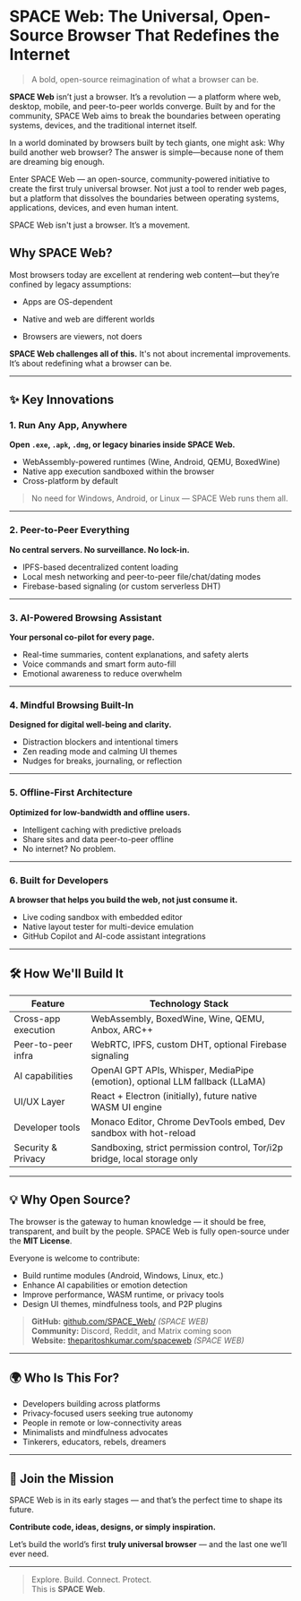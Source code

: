 # SPACE Web: The Universal, Open-Source Browser That Redefines the Internet

> A bold, open-source reimagination of what a browser can be.

**SPACE Web** isn’t just a browser. It’s a revolution — a platform where web, desktop, mobile, and peer-to-peer worlds converge. Built by and for the community, SPACE Web aims to break the boundaries between operating systems, devices, and the traditional internet itself.

In a world dominated by browsers built by tech giants, one might ask: Why build another web browser? The answer is simple—because none of them are dreaming big enough.

Enter SPACE Web — an open-source, community-powered initiative to create the first truly universal browser. Not just a tool to render web pages, but a platform that dissolves the boundaries between operating systems, applications, devices, and even human intent.

SPACE Web isn't just a browser. It’s a movement.

## Why SPACE Web?

Most browsers today are excellent at rendering web content—but they’re confined by legacy assumptions:

- Apps are OS-dependent

- Native and web are different worlds

- Browsers are viewers, not doers

**SPACE Web challenges all of this.** It's not about incremental improvements. It’s about redefining what a browser can be.



---

## ✨ Key Innovations

### 1. Run Any App, Anywhere
**Open `.exe`, `.apk`, `.dmg`, or legacy binaries inside SPACE Web.**

- WebAssembly-powered runtimes (Wine, Android, QEMU, BoxedWine)
- Native app execution sandboxed within the browser
- Cross-platform by default

> No need for Windows, Android, or Linux — SPACE Web runs them all.

---

### 2. Peer-to-Peer Everything
**No central servers. No surveillance. No lock-in.**

- IPFS-based decentralized content loading
- Local mesh networking and peer-to-peer file/chat/dating modes
- Firebase-based signaling (or custom serverless DHT)

---

### 3. AI-Powered Browsing Assistant
**Your personal co-pilot for every page.**

- Real-time summaries, content explanations, and safety alerts
- Voice commands and smart form auto-fill
- Emotional awareness to reduce overwhelm

---

### 4. Mindful Browsing Built-In
**Designed for digital well-being and clarity.**

- Distraction blockers and intentional timers
- Zen reading mode and calming UI themes
- Nudges for breaks, journaling, or reflection

---

### 5. Offline-First Architecture
**Optimized for low-bandwidth and offline users.**

- Intelligent caching with predictive preloads
- Share sites and data peer-to-peer offline
- No internet? No problem.

---

### 6. Built for Developers
**A browser that helps you build the web, not just consume it.**

- Live coding sandbox with embedded editor
- Native layout tester for multi-device emulation
- GitHub Copilot and AI-code assistant integrations

---

## 🛠️ How We'll Build It

| Feature                | Technology Stack                                                                 |
|------------------------|----------------------------------------------------------------------------------|
| Cross-app execution    | WebAssembly, BoxedWine, Wine, QEMU, Anbox, ARC++                                 |
| Peer-to-peer infra     | WebRTC, IPFS, custom DHT, optional Firebase signaling                            |
| AI capabilities        | OpenAI GPT APIs, Whisper, MediaPipe (emotion), optional LLM fallback (LLaMA)     |
| UI/UX Layer            | React + Electron (initially), future native WASM UI engine                      |
| Developer tools        | Monaco Editor, Chrome DevTools embed, Dev sandbox with hot-reload               |
| Security & Privacy     | Sandboxing, strict permission control, Tor/i2p bridge, local storage only       |

---

## 💡 Why Open Source?

The browser is the gateway to human knowledge — it should be free, transparent, and built by the people. SPACE Web is fully open-source under the **MIT License**.

Everyone is welcome to contribute:
- Build runtime modules (Android, Windows, Linux, etc.)
- Enhance AI capabilities or emotion detection
- Improve performance, WASM runtime, or privacy tools
- Design UI themes, mindfulness tools, and P2P plugins

> **GitHub:** [github.com/SPACE_Web/](#) *(SPACE WEB)*  
> **Community:** Discord, Reddit, and Matrix coming soon  
> **Website:** [theparitoshkumar.com/spaceweb](#) *(SPACE WEB)*

---

## 🌍 Who Is This For?

- Developers building across platforms
- Privacy-focused users seeking true autonomy
- People in remote or low-connectivity areas
- Minimalists and mindfulness advocates
- Tinkerers, educators, rebels, dreamers

---

## 🚀 Join the Mission

SPACE Web is in its early stages — and that’s the perfect time to shape its future.

**Contribute code, ideas, designs, or simply inspiration.**

Let’s build the world’s first **truly universal browser** — and the last one we’ll ever need.

---

> Explore. Build. Connect. Protect.  
> This is **SPACE Web**.


